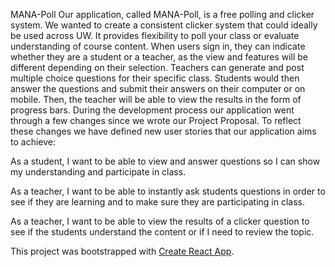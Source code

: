 MANA-Poll
Our application, called MANA-Poll, is a free polling and clicker system. We wanted to create a consistent clicker system that could ideally be used across UW. It provides flexibility to poll your class or evaluate understanding of course content. When users sign in, they can indicate whether they are a student or a teacher, as the view and features will be different depending on their selection. Teachers can generate and post multiple choice questions for their specific class. Students would then answer the questions and submit their answers on their computer or on mobile. Then, the teacher will be able to view the results in the form of progress bars. During the development process our application went through a few changes since we wrote our Project Proposal. To reflect these changes we have defined new user stories that our application aims to achieve:

As a student, I want to be able to view and answer questions so I can show my understanding and participate in class. 

As a teacher, I want to be able to instantly ask students questions in order to see if they are learning and to make sure they are participating in class. 

As a teacher, I want to be able to view the results of a clicker question to see if the students understand the content or if I need to review the topic. 

This project was bootstrapped with [Create React App](https://github.com/facebookincubator/create-react-app).
